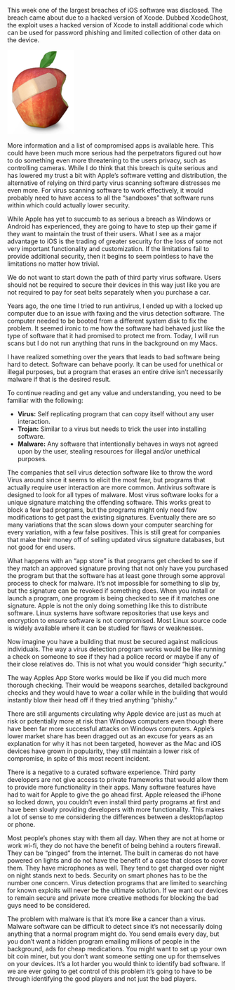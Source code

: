This week one of the largest breaches of iOS software was disclosed. The breach came about due to a hacked version of Xcode. Dubbed XcodeGhost, the exploit uses a hacked version of Xcode to install additional code which can be used for password phishing and limited  collection of other data on the device.

<img class="float-start p-3 ps-0" width="30%" src="/assets/posts/technicalities/the-walled-garden-and-security/sick-apple.png" alt="Sick Apple">

More information and a list of compromised apps is available here. This could have been much more serious had the perpetrators figured out how to do something even more threatening to the users privacy, such as controlling cameras. While I do think that this breach is quite serious and has lowered my trust a bit with Apple’s software vetting and distribution, the alternative of relying on third party virus scanning software distresses me even more. For virus scanning software to work effectively, it would probably need to have access to all the “sandboxes” that software runs within which could actually lower security.

While Apple has yet to succumb to as serious a breach as Windows or Android has experienced, they are going to have to step up their game if they want to maintain the trust of their users. What I see as a major advantage to iOS is the trading of greater security for the loss of some not very important functionality and customization. If the limitations fail to provide additional security, then it begins to seem pointless to have the limitations no matter how trivial.

We do not want to start down the path of third party virus software. Users should not be required to secure their devices in this way just like you are not required to pay for seat belts separately when you purchase a car.

Years ago, the one time I tried to run antivirus, I ended up with a locked up computer due to an issue with faxing and the virus detection software. The computer needed to be booted from a different system disk to fix the problem. It seemed ironic to me how the software had behaved just like the type of software that it had promised to protect me from. Today, I will run scans but I do not run anything that runs in the background on my Macs.

I have realized something over the years that leads to bad software being hard to detect. Software can behave poorly. It can be used for unethical or illegal purposes, but a program that erases an entire drive isn’t necessarily malware if that is the desired result.

To continue reading and get any value and understanding, you need to be familiar with the following:

- **Virus:** Self replicating program that can copy itself without any user interaction.
- **Trojan:** Similar to a virus but needs to trick the user into installing software.
- **Malware:** Any software that intentionally behaves in ways not agreed upon by the user, stealing resources for illegal and/or unethical purposes.

The companies that sell virus detection software like to throw the word Virus around since it seems to elicit the most fear, but programs that actually require user interaction are more common. Antivirus software is designed to look for all types of malware. Most virus software looks for a unique signature matching the offending software. This works great to block a few bad programs, but the programs might only need  few modifications to get past the existing signatures. Eventually there are so many variations that the scan slows down your computer searching for every variation, with a few false positives. This is still great for companies that make their money off of selling updated virus signature databases, but not good for end users.

What happens with an “app store” is that programs get checked to see if they match an approved signature proving that not only have you purchased the program but that the software has at least gone through some approval process to check for malware. It’s not impossible for something to slip by, but the signature can be revoked if something does. When you install or launch a program, one program is being checked to see if it matches one signature. Apple is not the only doing something like this to distribute software. Linux systems have software repositories that use keys and encryption to ensure software is not compromised. Most Linux source code is widely available where it can be studied for flaws or weaknesses.

Now imagine you have a building that must be secured against malicious individuals. The way a virus detection program works would be like running a check on someone to see if they had a police record or maybe if any of their close relatives do. This is not what you would consider “high security.”

The way Apples App Store works would be like if you did much more thorough checking. Their would be weapons searches, detailed background checks and they would have to wear a collar while in the building that would instantly blow their head off if they tried anything “phishy.”

There are still arguments circulating why Apple device are just as much at risk or potentially more at risk than Windows computers even though there have been far more successful attacks on Windows computers. Apple’s lower market share has been dragged out as an excuse for years as an explanation for why it has not been targeted, however as the Mac and iOS devices have grown in popularity, they still maintain a lower risk of compromise, in spite of this most recent incident.

There is a negative to a curated software experience. Third party developers are not give access to private frameworks that would allow them to provide more functionality in their apps. Many software features have had to wait for Apple to give the go ahead first. Apple released the iPhone so locked down, you couldn’t even install third party programs at first and have been slowly providing developers with more functionality. This makes a lot of sense to me considering the differences between a desktop/laptop or phone.

Most people’s phones stay with them all day. When they are not at home or work wi-fi, they do not have the benefit of being behind a routers firewall. They can be “pinged” from the internet. The built in cameras do not have powered on lights and do not have the benefit of a case that closes to cover them. They have microphones as well. They tend to get charged over night on night stands next to beds. Security on smart phones has to be the number one concern. Virus detection programs that are limited to searching for known exploits will never be the ultimate solution. If we want our devices to remain secure and private more creative methods for blocking the bad guys need to be considered.

The problem with malware is that it’s more like a cancer than a virus. Malware software can be difficult to detect since it’s not necessarily doing anything that a normal program might do. You send emails every day, but you don’t want a hidden program emailing millions of people in the background, ads for cheap medications. You might want to set up your own bit coin miner, but you don’t want someone setting one up for themselves on your devices. It’s a lot harder you would think to identify bad software. If we are ever going to get control of this problem it’s going to have to be through identifying the good players and not just the bad players.

